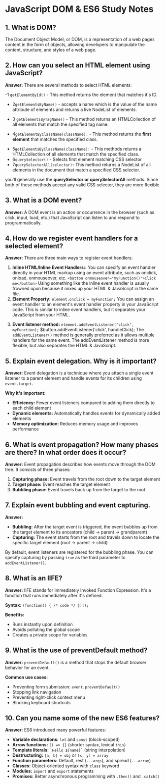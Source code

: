 # JavaScript DOM & ES6 Study Notes

## 1. What is DOM?

The Document Object Model, or DOM, is a representation of a web pages content in the form of objects, allowing developers to manipulate the content, structure, and styles of a web page.

## 2. How can you select an HTML element using JavaScript?

**Answer:** There are several methods to select HTML elements:

-1 `getElementById()` - This method returns the element that matches it's ID.

<!-- const $element = document.getElementById('my-id'); -->

- 2`getElementsByName()` - accepts a name which is the value of the name
  attribute of elements and returns a live NodeList of elements.

- 3 `getElementsByTagName()` - This method returns an HTMLCollection of all elements that match the specified tag name.
<!-- const $tagElements = document.getElementsByTagName('div'); -->
- 4`getElementByClassName(className):` - This method returns the **first element** that matches the specified class.
<!-- const $element = document.getElementByClassName('my-class'); -->
- 5`getElementsByClassName(className):` - This methods returns a HTMLCollection of all elements that match the specified class.
- 6`querySelector()` - Selects first element matching CSS selector
- 7`querySelectorAll(selector)`- This method returns a NodeList of all elements in the document that match a specified CSS selector.
<!-- const $links = document.querySelectorAll('a'); -->

you'll generally use the **querySelector or querySelectorAll** methods.
Since both of these methods accept any valid CSS selector, they are more flexible

## 3. What is a DOM event?

**Answer:** A DOM event is an action or occurrence in the browser (such as click, input, load, etc.) that JavaScript can listen to and respond to programmatically.

## 4. How do we register event handlers for a selected element?

**Answer:** There are three main ways to register event handlers:

1. **Inline HTML/Inline Event Handlers::**
   You can specify an event handler directly in your HTML markup using an event attribute, such as onclick, onload, onmouseover, etc.
   `<button onmouseover="myFunction()">Click me</button>`
   Using something like the inline event handler is usually frowned upon because it mixes up your HTML & JavaScript in the same file.
2. **Element Property:** `element.onclick = myFunction;`
You can assign an event handler to an element's event handler property in your JavaScript code.
This is similar to inline event handlers, but it separates your JavaScript from your HTML.
<!-- const $button = document.getElementById('myButton');
$button.onclick = function (event: Event) {
  alert('Button clicked!');
}; -->
3. **Event listener method:** `element.addEventListener("click", myFunction);`
      <!-- const $button = document.querySelector('button');
      function handleClick(event: Event) {
      alert('Button clicked!');
      } -->
   $button.addEventListener('click', handleClick);
   The `addEventListener()` method is generally preferred as it allows multiple handlers for the same event.
   The addEventListener method is more flexible, but also separates the HTML & JavaScript.

## 5. Explain event delegation. Why is it important?

**Answer:** Event delegation is a technique where you attach a single event listener to a parent element and handle events for its children using `event.target`.

**Why it's important:**

- **Efficiency:** Fewer event listeners compared to adding them directly to each child element
- **Dynamic elements:** Automatically handles events for dynamically added elements
- **Memory optimization:** Reduces memory usage and improves performance

## 6. What is event propagation? How many phases are there? In what order does it occur?

**Answer:** Event propagation describes how events move through the DOM tree. It consists of three phases:

1. **Capturing phase:** Event travels from the root down to the target element
2. **Target phase:** Event reaches the target element
3. **Bubbling phase:** Event travels back up from the target to the root

## 7. Explain event bubbling and event capturing.

**Answer:**

- **Bubbling:** After the target event is triggered, the event bubbles up from the target element to its ancestors (child → parent → grandparent)
- **Capturing:** The event starts from the root and travels down to locate the specific target element (root → parent → child)

By default, event listeners are registered for the bubbling phase. You can specify capturing by passing `true` as the third parameter to `addEventListener()`.

## 8. What is an IIFE?

**Answer:** IIFE stands for Immediately Invoked Function Expression. It's a function that runs immediately after it's defined.

**Syntax:** `(function() { /* code */ })();`

**Benefits:**

- Runs instantly upon definition
- Avoids polluting the global scope
- Creates a private scope for variables

## 9. What is the use of preventDefault method?

**Answer:** `preventDefault()` is a method that stops the default browser behavior for an event.

**Common use cases:**

- Preventing form submission: `event.preventDefault()`
- Stopping link navigation
- Preventing right-click context menu
- Blocking keyboard shortcuts

## 10. Can you name some of the new ES6 features?

**Answer:** ES6 introduced many powerful features:

- **Variable declarations:** `let` and `const` (block-scoped)
- **Arrow functions:** `() => {}` (shorter syntax, lexical `this`)
- **Template literals:** `` `Hello ${name}` `` (string interpolation)
- **Destructuring:** `{a, b} = obj` or `[x, y] = array`
- **Function parameters:** Default, rest (`...args`), and spread (`...array`)
- **Classes:** Object-oriented syntax with `class` keyword
- **Modules:** `import` and `export` statements
- **Promises:** Better asynchronous programming with `.then()` and `.catch()`
